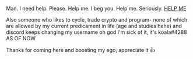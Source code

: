 Man.
I need help.
Please.
Help me.
I beg you.
Help me.
Seriously.
[HELP ME](https://github.com/JustAKoala/PyGrinder)

Also someone who likes to cycle, trade crypto and program- none of which are allowed by my current predicament in life (age and studies hehe)
and discord keeps changing my username oh god I'm sick of it, it's koala#4288 AS OF NOW

Thanks for coming here and boosting my ego, appreciate it 👍
